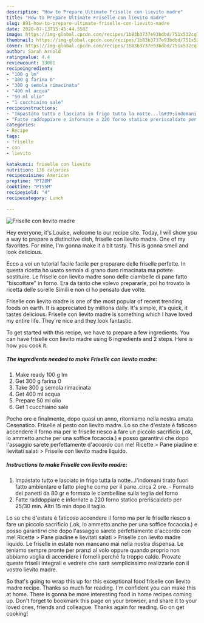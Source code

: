 ```yaml
---
description: "How to Prepare Ultimate Friselle con lievito madre"
title: "How to Prepare Ultimate Friselle con lievito madre"
slug: 891-how-to-prepare-ultimate-friselle-con-lievito-madre
date: 2020-07-13T15:45:44.558Z
image: https://img-global.cpcdn.com/recipes/1b83b3737e93bdbd/751x532cq70/friselle-con-lievito-madre-recipe-main-photo.jpg
thumbnail: https://img-global.cpcdn.com/recipes/1b83b3737e93bdbd/751x532cq70/friselle-con-lievito-madre-recipe-main-photo.jpg
cover: https://img-global.cpcdn.com/recipes/1b83b3737e93bdbd/751x532cq70/friselle-con-lievito-madre-recipe-main-photo.jpg
author: Sarah Arnold
ratingvalue: 4.4
reviewcount: 33081
recipeingredient:
- "100 g lm"
- "300 g farina 0"
- "300 g semola rimacinata"
- "400 ml acqua"
- "50 ml olio"
- "1 cucchiaino sale"
recipeinstructions:
- "Impastato tutto e lasciato in frigo tutta la notte...l&#39;indomani tirato fuori fatto ambientare e fatto pieghe come per il pane..circa 2 ore. Formato dei panetti da 80 gr e formato le ciambelline sulla teglia del forno"
- "Fatte raddoppiare e infornate a 220 forno statico preriscaldato per 25/30 min. Altri 15 min dopo il taglio."
categories:
- Recipe
tags:
- friselle
- con
- lievito

katakunci: friselle con lievito 
nutrition: 136 calories
recipecuisine: American
preptime: "PT28M"
cooktime: "PT55M"
recipeyield: "4"
recipecategory: Lunch

---
```



![Friselle con lievito madre](https://img-global.cpcdn.com/recipes/1b83b3737e93bdbd/751x532cq70/friselle-con-lievito-madre-recipe-main-photo.jpg)

Hey everyone, it's Louise, welcome to our recipe site. Today, I will show you a way to prepare a distinctive dish, friselle con lievito madre. One of my favorites. For mine, I'm gonna make it a bit tasty. This is gonna smell and look delicious.

Ecco a voi un tutorial facile facile per preparare delle friselle perfette. In questa ricetta ho usato semola di grano duro rimacinata ma potete sostituire. Le friselle con lievito madre sono delle ciambelle di pane fatto &#34;biscottare&#34; in forno. Era da tanto che volevo prepararle, poi ho trovato la ricetta delle sorelle Simili e non ci ho pensato due volte.

Friselle con lievito madre is one of the most popular of recent trending foods on earth. It is appreciated by millions daily. It's simple, it's quick, it tastes delicious. Friselle con lievito madre is something which I have loved my entire life. They're nice and they look fantastic.


To get started with this recipe, we have to prepare a few ingredients. You can have friselle con lievito madre using 6 ingredients and 2 steps. Here is how you cook it.

<!--inarticleads1-->

##### The ingredients needed to make Friselle con lievito madre:

1. Make ready 100 g lm
1. Get 300 g farina 0
1. Take 300 g semola rimacinata
1. Get 400 ml acqua
1. Prepare 50 ml olio
1. Get 1 cucchiaino sale


Poche ore e finalmente, dopo quasi un anno, ritorniamo nella nostra amata Cesenatico. Friselle al pesto con lievito madre. Lo so che d&#39;estate è faticoso accendere il forno ma per le friselle riesco a fare un piccolo sacrificio (.ok, lo ammetto.anche per una soffice focaccia.) e posso garantirvi che dopo l&#39;assaggio sarete perfettamente d&#39;accordo con me! Ricette &gt; Pane piadine e lievitati salati &gt; Friselle con lievito madre liquido. 

<!--inarticleads2-->

##### Instructions to make Friselle con lievito madre:

1. Impastato tutto e lasciato in frigo tutta la notte...l&#39;indomani tirato fuori fatto ambientare e fatto pieghe come per il pane..circa 2 ore. - Formato dei panetti da 80 gr e formato le ciambelline sulla teglia del forno
1. Fatte raddoppiare e infornate a 220 forno statico preriscaldato per 25/30 min. Altri 15 min dopo il taglio.


Lo so che d&#39;estate è faticoso accendere il forno ma per le friselle riesco a fare un piccolo sacrificio (.ok, lo ammetto.anche per una soffice focaccia.) e posso garantirvi che dopo l&#39;assaggio sarete perfettamente d&#39;accordo con me! Ricette &gt; Pane piadine e lievitati salati &gt; Friselle con lievito madre liquido. Le friselle in estate non mancano mai nella nostra dispensa. Le teniamo sempre pronte per pranzi al volo oppure quando proprio non abbiamo voglia di accendere i fornelli perché fa troppo caldo. Provate queste friselli integrali e vedrete che sarà semplicissimo realizzarle con il vostro lievito madre. 

So that's going to wrap this up for this exceptional food friselle con lievito madre recipe. Thanks so much for reading. I'm confident you can make this at home. There is gonna be more interesting food in home recipes coming up. Don't forget to bookmark this page on your browser, and share it to your loved ones, friends and colleague. Thanks again for reading. Go on get cooking!
